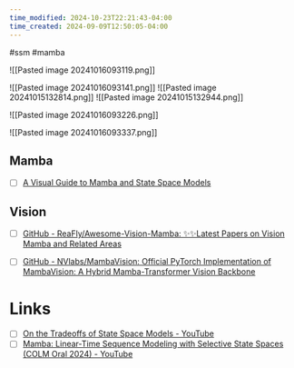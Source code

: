 ```yaml
---
time_modified: 2024-10-23T22:21:43-04:00
time_created: 2024-09-09T12:50:05-04:00
---
```

#ssm #mamba

![[Pasted image 20241016093119.png]]


![[Pasted image 20241016093141.png]]
![[Pasted image 20241015132814.png]]
![[Pasted image 20241015132944.png]]

![[Pasted image 20241016093226.png]]


![[Pasted image 20241016093337.png]]


## Mamba

- [ ] [A Visual Guide to Mamba and State Space Models](https://newsletter.maartengrootendorst.com/p/a-visual-guide-to-mamba-and-state)


## Vision

- [ ] [GitHub - ReaFly/Awesome-Vision-Mamba: ✨✨Latest Papers on Vision Mamba and Related Areas](https://github.com/ReaFly/Awesome-Vision-Mamba)
- [ ] [GitHub - NVlabs/MambaVision: Official PyTorch Implementation of MambaVision: A Hybrid Mamba-Transformer Vision Backbone](https://github.com/NVlabs/MambaVision)


# Links
- [ ] [On the Tradeoffs of State Space Models - YouTube](https://www.youtube.com/watch?v=ksRp_DIHWj4)
- [ ] [Mamba: Linear-Time Sequence Modeling with Selective State Spaces (COLM Oral 2024) - YouTube](https://www.youtube.com/watch?v=X-7rgesJaGM&list=PL22oH4RYsSoOD2DXhB8zZLPtam3yesEwG&index=8)